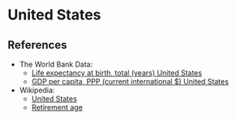 # United States

## References

* The World Bank Data:
    * [Life expectancy at birth, total (years) United States](https://data.worldbank.org/indicator/SP.DYN.LE00.IN?locations=US)
    * [GDP per capita, PPP (current international $) United States](https://data.worldbank.org/indicator/NY.GDP.PCAP.PP.CD?locations=US)
* Wikipedia:
    * [United States](https://en.wikipedia.org/wiki/United_States)
    * [Retirement age](https://en.wikipedia.org/wiki/Retirement_age)
